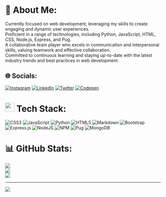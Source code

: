 # 💫 About Me:
Currently focused on web development, leveraging my skills to create engaging and dynamic user experiences.<br>
Proficient in a range of technologies, including Python, JavaScript, HTML, CSS, Node.js, Express, and Pug.<br>
A collaborative team player who excels in communication and interpersonal skills, valuing teamwork and effective collaboration.<br>
Committed to continuous learning and staying up-to-date with the latest industry trends and best practices in web development.<br>


## 🌐 Socials:
[![Instagram](https://img.shields.io/badge/Instagram-%23E4405F.svg?logo=Instagram&logoColor=white)](https://instagram.com/theamankumarverma) [![LinkedIn](https://img.shields.io/badge/LinkedIn-%230077B5.svg?logo=linkedin&logoColor=white)](https://linkedin.com/in/aman-kumar-verma-/) [![Twitter](https://img.shields.io/badge/Twitter-%231DA1F2.svg?logo=Twitter&logoColor=white)](https://twitter.com/@_amankumarverma) [![Codepen](https://img.shields.io/badge/Codepen-000000?style=for-the-badge&logo=codepen&logoColor=white)](https://codepen.io/sciencian) 

# <img src="https://media.giphy.com/media/ewh4ipgPw1bBVj4HI5/giphy.gif" width="30px"/> Tech Stack:
![CSS3](https://img.shields.io/badge/css3-%231572B6.svg?style=for-the-badge&logo=css3&logoColor=white) ![JavaScript](https://img.shields.io/badge/javascript-%23323330.svg?style=for-the-badge&logo=javascript&logoColor=%23F7DF1E) ![Python](https://img.shields.io/badge/python-3670A0?style=for-the-badge&logo=python&logoColor=ffdd54) ![HTML5](https://img.shields.io/badge/html5-%23E34F26.svg?style=for-the-badge&logo=html5&logoColor=white) ![Markdown](https://img.shields.io/badge/markdown-%23000000.svg?style=for-the-badge&logo=markdown&logoColor=white) ![Bootstrap](https://img.shields.io/badge/bootstrap-%23563D7C.svg?style=for-the-badge&logo=bootstrap&logoColor=white) ![Express.js](https://img.shields.io/badge/express.js-%23404d59.svg?style=for-the-badge&logo=express&logoColor=%2361DAFB) ![NodeJS](https://img.shields.io/badge/node.js-6DA55F?style=for-the-badge&logo=node.js&logoColor=white) ![NPM](https://img.shields.io/badge/NPM-%23000000.svg?style=for-the-badge&logo=npm&logoColor=white) ![Pug](https://img.shields.io/badge/Pug-FFF?style=for-the-badge&logo=pug&logoColor=A86454) ![MongoDB](https://img.shields.io/badge/MongoDB-%234ea94b.svg?style=for-the-badge&logo=mongodb&logoColor=white)
# 📊 GitHub Stats:
![](https://github-readme-stats.vercel.app/api?username=isamanverma&theme=dark&hide_border=false&include_all_commits=false&count_private=false)<br/>
![](https://github-readme-streak-stats.herokuapp.com/?user=isamanverma&theme=dark&hide_border=false)<br/>
![](https://github-readme-stats.vercel.app/api/top-langs/?username=isamanverma&theme=dark&hide_border=false&include_all_commits=false&count_private=false&layout=compact)

---
[![](https://visitcount.itsvg.in/api?id=isamanverma&icon=0&color=1)](https://visitcount.itsvg.in)

<!-- Proudly created with GPRM ( https://gprm.itsvg.in ) -->
<!--
**isamanverma/isamanverma** is a ✨ _special_ ✨ repository because its `README.md` (this file) appears on your GitHub profile.

Here are some ideas to get you started:

- 🔭 I’m currently working on ...
- 🌱 I’m currently learning ...
- 👯 I’m looking to collaborate on ...
- 🤔 I’m looking for help with ...
- 💬 Ask me about ...
- 📫 How to reach me: ...
- 😄 Pronouns: ...
- ⚡ Fun fact: ...
-->
